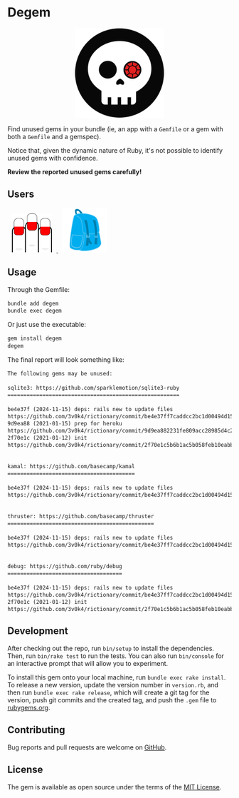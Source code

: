 # Degem

<div align="center">
  <img width="200" width="200" src=".github/images/degem.svg" />
</div>

<p></p>

Find unused gems in your bundle (ie, an app with a `Gemfile` or a gem with both a `Gemfile` and a gemspec).

Notice that, given the dynamic nature of Ruby, it's not possible to identify unused gems with confidence.

**Review the reported unused gems carefully!**

## Users

<p>
  <a href="https://rictionary.odone.io">
    <img width="90" width="90" hspace="10" src=".github/images/rictionary.svg" />
  </a>

  <a href="https://knapsackpro.com">
    <img width="100" width="100" hspace="10" src=".github/images/knapsackpro.png" />
  </a>
</p>

## Usage

Through the Gemfile:

```bash
bundle add degem
bundle exec degem
```

Or just use the executable:

```bash
gem install degem
degem
```

The final report will look something like:

```
The following gems may be unused:

sqlite3: https://github.com/sparklemotion/sqlite3-ruby
======================================================

be4e37f (2024-11-15) deps: rails new to update files
https://github.com/3v0k4/rictionary/commit/be4e37ff7caddcc2bc1d00494d155371e2b1a7e4
9d9ea88 (2021-01-15) prep for heroku
https://github.com/3v0k4/rictionary/commit/9d9ea882231fe809acc28985d4c280d22c31469b
2f70e1c (2021-01-12) init
https://github.com/3v0k4/rictionary/commit/2f70e1c5b6b1ac5b058feb10eabbc6bf76cfb332


kamal: https://github.com/basecamp/kamal
========================================

be4e37f (2024-11-15) deps: rails new to update files
https://github.com/3v0k4/rictionary/commit/be4e37ff7caddcc2bc1d00494d155371e2b1a7e4


thruster: https://github.com/basecamp/thruster
==============================================

be4e37f (2024-11-15) deps: rails new to update files
https://github.com/3v0k4/rictionary/commit/be4e37ff7caddcc2bc1d00494d155371e2b1a7e4


debug: https://github.com/ruby/debug
====================================

be4e37f (2024-11-15) deps: rails new to update files
https://github.com/3v0k4/rictionary/commit/be4e37ff7caddcc2bc1d00494d155371e2b1a7e4
2f70e1c (2021-01-12) init
https://github.com/3v0k4/rictionary/commit/2f70e1c5b6b1ac5b058feb10eabbc6bf76cfb332
```

## Development

After checking out the repo, run `bin/setup` to install the dependencies. Then, run `bin/rake test` to run the tests. You can also run `bin/console` for an interactive prompt that will allow you to experiment.

To install this gem onto your local machine, run `bundle exec rake install`. To release a new version, update the version number in `version.rb`, and then run `bundle exec rake release`, which will create a git tag for the version, push git commits and the created tag, and push the `.gem` file to [rubygems.org](https://rubygems.org).

## Contributing

Bug reports and pull requests are welcome on [GitHub](https://github.com/3v0k4/degem).

## License

The gem is available as open source under the terms of the [MIT License](https://opensource.org/licenses/MIT).
